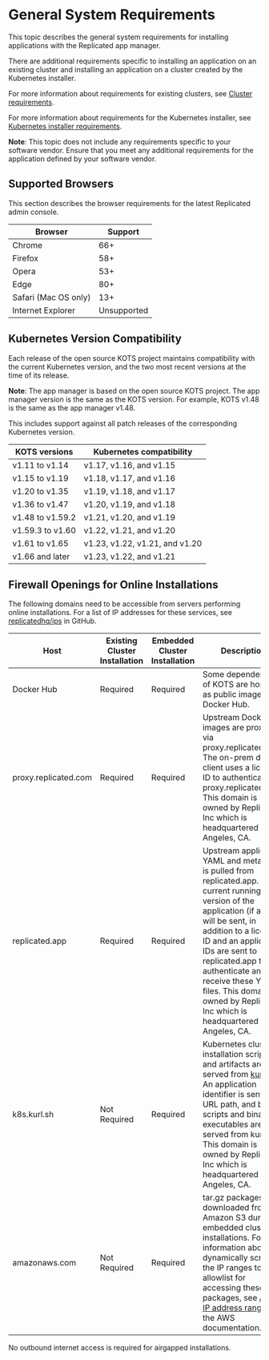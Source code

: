 # General System Requirements

This topic describes the general system requirements for installing applications with the Replicated app manager.

There are additional requirements specific to installing an application on an existing cluster and installing an application on a cluster created by the Kubernetes installer.

For more information about requirements for existing clusters, see [Cluster requirements](installing-existing-cluster-requirements).

For more information about requirements for the Kubernetes installer, see [Kubernetes installer requirements](installing-embedded-cluster-requirements).

**Note**: This topic does not include any requirements specific to your software vendor. Ensure that you meet any additional requirements for the application defined by your software vendor.

## Supported Browsers

This section describes the browser requirements for the latest Replicated admin console.

| Browser              | Support     |
|----------------------|-------------|
| Chrome               | 66+         |
| Firefox              | 58+         |
| Opera                | 53+         |
| Edge                 | 80+         |
| Safari (Mac OS only) | 13+         |
| Internet Explorer    | Unsupported |

## Kubernetes Version Compatibility

Each release of the open source KOTS project maintains compatibility with the current Kubernetes version, and the two most recent versions at the time of its release.

**Note**: The app manager is based on the open source KOTS project. The app manager version is the same as the KOTS version. For example, KOTS v1.48 is the same as the app manager v1.48.

This includes support against all patch releases of the corresponding Kubernetes version.

| KOTS versions   | Kubernetes compatibility |
|-----------------|---------------------------|
| v1.11 to v1.14  | v1.17, v1.16, and v1.15   |
| v1.15 to v1.19  | v1.18, v1.17, and v1.16   |
| v1.20 to v1.35  | v1.19, v1.18, and v1.17   |
| v1.36 to v1.47  | v1.20, v1.19, and v1.18   |
| v1.48 to v1.59.2 | v1.21, v1.20, and v1.19   |
| v1.59.3 to v1.60 | v1.22, v1.21, and v1.20   |
| v1.61 to v1.65 | v1.23, v1.22, v1.21, and v1.20|
| v1.66 and later | v1.23, v1.22, and v1.21   |

## Firewall Openings for Online Installations

The following domains need to be accessible from servers performing online installations.
For a list of IP addresses for these services, see [replicatedhq/ips](https://github.com/replicatedhq/ips/blob/master/ip_addresses.json) in GitHub.

| Host                 | Existing Cluster Installation | Embedded Cluster Installation | Description                                                                                                                                                                                                                                                                                                                                                |
|----------------------|-------------------------------|-------------------------------|------------------------------------------------------------------------------------------------------------------------------------------------------------------------------------------------------------------------------------------------------------------------------------------------------------------------------------------------------------|
| Docker Hub           | Required                      | Required                      | Some dependencies of KOTS are hosted as public images in Docker Hub.                                                                                                                                                                                                                                                                                       |
| proxy.replicated.com | Required                      | Required                      | Upstream Docker images are proxied via proxy.replicated.com. The on-prem docker client uses a license ID to authenticate to proxy.replicated.com. This domain is owned by Replicated, Inc which is headquartered in Los Angeles, CA.                                                                                                                       |
| replicated.app       | Required                      | Required                      | Upstream application YAML and metadata is pulled from replicated.app. The current running version of the application (if any) will be sent, in addition to a license ID and an application IDs are sent to replicated.app to authenticate and receive these YAML files. This domain is owned by Replicated, Inc which is headquartered in Los Angeles, CA. |
| k8s.kurl.sh          | Not Required                  | Required                      | Kubernetes cluster installation scripts and artifacts are served from [kurl.sh](https://kurl.sh). An application identifier is sent in a URL path, and bash scripts and binary executables are served from kurl.sh. This domain is owned by Replicated, Inc which is headquartered in Los Angeles, CA.                                                     |
| amazonaws.com        | Not Required                  | Required                      | tar.gz packages are downloaded from Amazon S3 during embedded cluster installations. For information about dynamically scraping the IP ranges to allowlist for accessing these packages, see [AWS IP address ranges](https://docs.aws.amazon.com/general/latest/gr/aws-ip-ranges.html#aws-ip-download) in the AWS documentation.                                                         |

No outbound internet access is required for airgapped installations.
